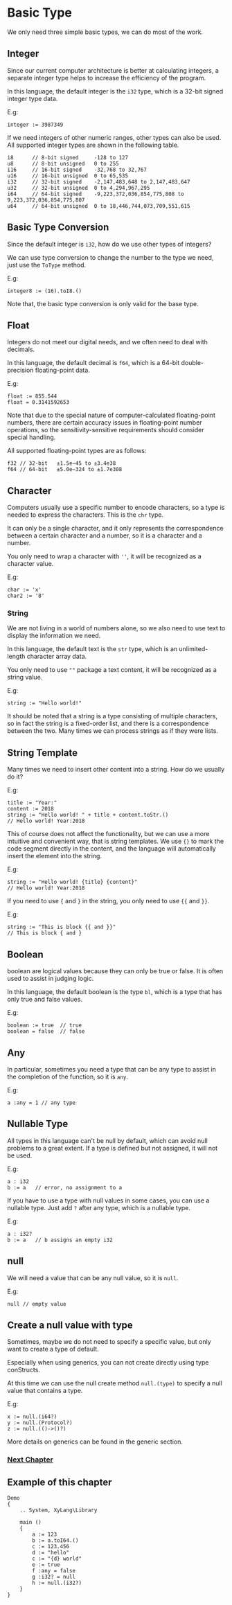 # Basic Type
We only need three simple basic types, we can do most of the work.

## Integer
Since our current computer architecture is better at calculating integers, a separate integer type helps to increase the efficiency of the program.

In this language, the default integer is the `i32` type, which is a 32-bit signed integer type data.

E.g:
```
integer := 3987349
```

If we need integers of other numeric ranges, other types can also be used. All supported integer types are shown in the following table.
```
i8      // 8-bit signed     -128 to 127
u8      // 8-bit unsigned   0 to 255
i16     // 16-bit signed    -32,768 to 32,767
u16     // 16-bit unsigned  0 to 65,535
i32     // 32-bit signed    -2,147,483,648 to 2,147,483,647
u32     // 32-bit unsigned  0 to 4,294,967,295
i64     // 64-bit signed    -9,223,372,036,854,775,808 to 9,223,372,036,854,775,807
u64     // 64-bit unsigned  0 to 18,446,744,073,709,551,615
```
## Basic Type Conversion
Since the default integer is `i32`, how do we use other types of integers?

We can use type conversion to change the number to the type we need, just use the `ToType` method.

E.g:
```
integer8 := (16).toI8.()
```

Note that, the basic type conversion is only valid for the base type.
## Float 
Integers do not meet our digital needs, and we often need to deal with decimals.

In this language, the default decimal is `f64`, which is a 64-bit double-precision floating-point data.

E.g:
```
float := 855.544
float = 0.3141592653
```
Note that due to the special nature of computer-calculated floating-point numbers, there are certain accuracy issues in floating-point number operations, so the sensitivity-sensitive requirements should consider special handling.

All supported floating-point types are as follows:
```
f32 // 32-bit   ±1.5e−45 to ±3.4e38
f64 // 64-bit   ±5.0e−324 to ±1.7e308
```
## Character
Computers usually use a specific number to encode characters, so a type is needed to express the characters. This is the `chr` type.

It can only be a single character, and it only represents the correspondence between a certain character and a number, so it is a character and a number.

You only need to wrap a character with `''`, it will be recognized as a character value.

E.g:
```
char := 'x'
char2 := '8'
```
### String
We are not living in a world of numbers alone, so we also need to use text to display the information we need. 

In this language, the default text is the `str` type, which is an unlimited-length character array data.

You only need to use `""` package a text content, it will be recognized as a string value.

E.g:
```
string := "Hello world!"
```

It should be noted that a string is a type consisting of multiple characters, so in fact the string is a fixed-order list, and there is a correspondence between the two. Many times we can process strings as if they were lists.
## String Template
Many times we need to insert other content into a string. How do we usually do it?

E.g:
```
title := "Year:"
content := 2018
string := "Hello world! " + title + content.toStr.()
// Hello world! Year:2018
```

This of course does not affect the functionality, but we can use a more intuitive and convenient way, that is string templates.
We use `{}` to mark the code segment directly in the content, and the language will automatically insert the element into the string.

E.g:
```
string := "Hello world! {title} {content}"
// Hello world! Year:2018
```

If you need to use `{` and `}` in the string, you only need to use `{{` and `}}`.

E.g:
```
string := "This is block {{ and }}"
// This is block { and }
```
## Boolean
boolean are logical values ​​because they can only be true or false. It is often used to assist in judging logic.

In this language, the default boolean is the type `bl`, which is a type that has only true and false values.

E.g:
```
boolean := true  // true  
boolean = false  // false  
```
## Any
In particular, sometimes you need a type that can be any type to assist in the completion of the function, so it is `any`.

E.g:
```
a :any = 1 // any type
```
## Nullable Type
All types in this language can't be null by default, which can avoid null problems to a great extent.
If a type is defined but not assigned, it will not be used.

E.g:
```
a : i32
b := a   // error, no assignment to a
```

If you have to use a type with null values in some cases, you can use a nullable type.
Just add `?` after any type, which is a nullable type.

E.g:
```
a : i32?
b := a   // b assigns an empty i32
```
## null
We will need a value that can be any null value, so it is `null`.

E.g:
```
null // empty value
```
## Create a null value with type
Sometimes, maybe we do not need to specify a specific value, but only want to create a type of default.

Especially when using generics, you can not create directly using type conStructs.

At this time we can use the null create method `null.(type)` to specify a null value that contains a type.

E.g:
```
x := null.(i64?)
y := null.(Protocol?)
z := null.(()->()?)
```
More details on generics can be found in the generic section.

### [Next Chapter](operator.md)

## Example of this chapter
```
Demo
{
    .. System, XyLang\Library

    main ()
    {
        a := 123
        b := a.toI64.()
        c := 123.456
        d := "hello"
        c := "{d} world"
        e := true
        f :any = false
        g :i32? = null
        h := null.(i32?) 
    }
}
```